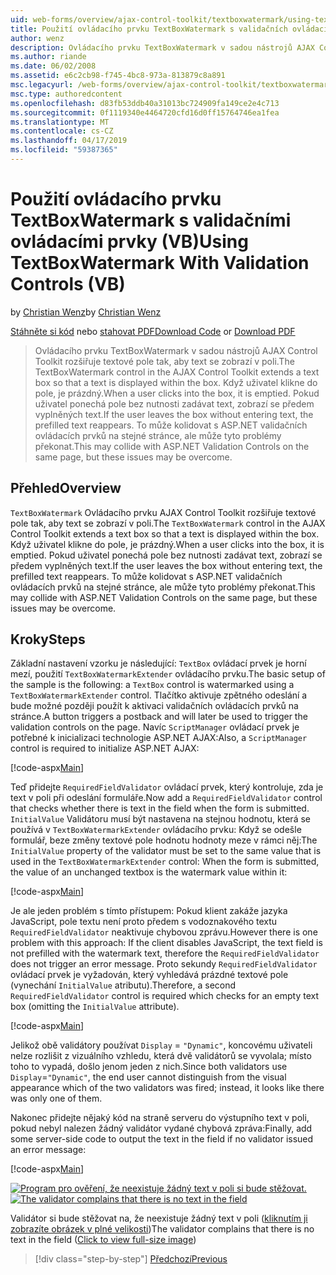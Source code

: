 ```yaml
---
uid: web-forms/overview/ajax-control-toolkit/textboxwatermark/using-textboxwatermark-with-validation-controls-vb
title: Použití ovládacího prvku TextBoxWatermark s validačních ovládacích prvků (VB) | Dokumentace Microsoftu
author: wenz
description: Ovládacího prvku TextBoxWatermark v sadou nástrojů AJAX Control Toolkit rozšiřuje textové pole tak, aby text se zobrazí v poli. Když uživatel klikne do pole, to jsem...
ms.author: riande
ms.date: 06/02/2008
ms.assetid: e6c2cb98-f745-4bc8-973a-813879c8a891
msc.legacyurl: /web-forms/overview/ajax-control-toolkit/textboxwatermark/using-textboxwatermark-with-validation-controls-vb
msc.type: authoredcontent
ms.openlocfilehash: d83fb53ddb40a31013bc724909fa149ce2e4c713
ms.sourcegitcommit: 0f1119340e4464720cfd16d0ff15764746ea1fea
ms.translationtype: MT
ms.contentlocale: cs-CZ
ms.lasthandoff: 04/17/2019
ms.locfileid: "59387365"
---
```

# <a name="using-textboxwatermark-with-validation-controls-vb"></a><span data-ttu-id="e39dd-104">Použití ovládacího prvku TextBoxWatermark s validačními ovládacími prvky (VB)</span><span class="sxs-lookup"><span data-stu-id="e39dd-104">Using TextBoxWatermark With Validation Controls (VB)</span></span>

<span data-ttu-id="e39dd-105">by [Christian Wenz](https://github.com/wenz)</span><span class="sxs-lookup"><span data-stu-id="e39dd-105">by [Christian Wenz](https://github.com/wenz)</span></span>

<span data-ttu-id="e39dd-106">[Stáhněte si kód](http://download.microsoft.com/download/9/3/f/93f8daea-bebd-4821-833b-95205389c7d0/TextBoxWatermark2.vb.zip) nebo [stahovat PDF](http://download.microsoft.com/download/b/6/a/b6ae89ee-df69-4c87-9bfb-ad1eb2b23373/textboxwatermark2VB.pdf)</span><span class="sxs-lookup"><span data-stu-id="e39dd-106">[Download Code](http://download.microsoft.com/download/9/3/f/93f8daea-bebd-4821-833b-95205389c7d0/TextBoxWatermark2.vb.zip) or [Download PDF](http://download.microsoft.com/download/b/6/a/b6ae89ee-df69-4c87-9bfb-ad1eb2b23373/textboxwatermark2VB.pdf)</span></span>

> <span data-ttu-id="e39dd-107">Ovládacího prvku TextBoxWatermark v sadou nástrojů AJAX Control Toolkit rozšiřuje textové pole tak, aby text se zobrazí v poli.</span><span class="sxs-lookup"><span data-stu-id="e39dd-107">The TextBoxWatermark control in the AJAX Control Toolkit extends a text box so that a text is displayed within the box.</span></span> <span data-ttu-id="e39dd-108">Když uživatel klikne do pole, je prázdný.</span><span class="sxs-lookup"><span data-stu-id="e39dd-108">When a user clicks into the box, it is emptied.</span></span> <span data-ttu-id="e39dd-109">Pokud uživatel ponechá pole bez nutnosti zadávat text, zobrazí se předem vyplněných text.</span><span class="sxs-lookup"><span data-stu-id="e39dd-109">If the user leaves the box without entering text, the prefilled text reappears.</span></span> <span data-ttu-id="e39dd-110">To může kolidovat s ASP.NET validačních ovládacích prvků na stejné stránce, ale může tyto problémy překonat.</span><span class="sxs-lookup"><span data-stu-id="e39dd-110">This may collide with ASP.NET Validation Controls on the same page, but these issues may be overcome.</span></span>


## <a name="overview"></a><span data-ttu-id="e39dd-111">Přehled</span><span class="sxs-lookup"><span data-stu-id="e39dd-111">Overview</span></span>

<span data-ttu-id="e39dd-112">`TextBoxWatermark` Ovládacího prvku AJAX Control Toolkit rozšiřuje textové pole tak, aby text se zobrazí v poli.</span><span class="sxs-lookup"><span data-stu-id="e39dd-112">The `TextBoxWatermark` control in the AJAX Control Toolkit extends a text box so that a text is displayed within the box.</span></span> <span data-ttu-id="e39dd-113">Když uživatel klikne do pole, je prázdný.</span><span class="sxs-lookup"><span data-stu-id="e39dd-113">When a user clicks into the box, it is emptied.</span></span> <span data-ttu-id="e39dd-114">Pokud uživatel ponechá pole bez nutnosti zadávat text, zobrazí se předem vyplněných text.</span><span class="sxs-lookup"><span data-stu-id="e39dd-114">If the user leaves the box without entering text, the prefilled text reappears.</span></span> <span data-ttu-id="e39dd-115">To může kolidovat s ASP.NET validačních ovládacích prvků na stejné stránce, ale může tyto problémy překonat.</span><span class="sxs-lookup"><span data-stu-id="e39dd-115">This may collide with ASP.NET Validation Controls on the same page, but these issues may be overcome.</span></span>

## <a name="steps"></a><span data-ttu-id="e39dd-116">Kroky</span><span class="sxs-lookup"><span data-stu-id="e39dd-116">Steps</span></span>

<span data-ttu-id="e39dd-117">Základní nastavení vzorku je následující: `TextBox` ovládací prvek je horní mezí, použití `TextBoxWatermarkExtender` ovládacího prvku.</span><span class="sxs-lookup"><span data-stu-id="e39dd-117">The basic setup of the sample is the following: a `TextBox` control is watermarked using a `TextBoxWatermarkExtender` control.</span></span> <span data-ttu-id="e39dd-118">Tlačítko aktivuje zpětného odeslání a bude možné později použít k aktivaci validačních ovládacích prvků na stránce.</span><span class="sxs-lookup"><span data-stu-id="e39dd-118">A button triggers a postback and will later be used to trigger the validation controls on the page.</span></span> <span data-ttu-id="e39dd-119">Navíc `ScriptManager` ovládací prvek je potřebné k inicializaci technologie ASP.NET AJAX:</span><span class="sxs-lookup"><span data-stu-id="e39dd-119">Also, a `ScriptManager` control is required to initialize ASP.NET AJAX:</span></span>

[!code-aspx[Main](using-textboxwatermark-with-validation-controls-vb/samples/sample1.aspx)]

<span data-ttu-id="e39dd-120">Teď přidejte `RequiredFieldValidator` ovládací prvek, který kontroluje, zda je text v poli při odeslání formuláře.</span><span class="sxs-lookup"><span data-stu-id="e39dd-120">Now add a `RequiredFieldValidator` control that checks whether there is text in the field when the form is submitted.</span></span> <span data-ttu-id="e39dd-121">`InitialValue` Validátoru musí být nastavena na stejnou hodnotu, která se používá v `TextBoxWatermarkExtender` ovládacího prvku: Když se odešle formulář, beze změny textové pole hodnotu hodnoty meze v rámci něj:</span><span class="sxs-lookup"><span data-stu-id="e39dd-121">The `InitialValue` property of the validator must be set to the same value that is used in the `TextBoxWatermarkExtender` control: When the form is submitted, the value of an unchanged textbox is the watermark value within it:</span></span>

[!code-aspx[Main](using-textboxwatermark-with-validation-controls-vb/samples/sample2.aspx)]

<span data-ttu-id="e39dd-122">Je ale jeden problém s tímto přístupem: Pokud klient zakáže jazyka JavaScript, pole textu není proto předem s vodoznakového textu `RequiredFieldValidator` neaktivuje chybovou zprávu.</span><span class="sxs-lookup"><span data-stu-id="e39dd-122">However there is one problem with this approach: If the client disables JavaScript, the text field is not prefilled with the watermark text, therefore the `RequiredFieldValidator` does not trigger an error message.</span></span> <span data-ttu-id="e39dd-123">Proto sekundy `RequiredFieldValidator` ovládací prvek je vyžadován, který vyhledává prázdné textové pole (vynechání `InitialValue` atributu).</span><span class="sxs-lookup"><span data-stu-id="e39dd-123">Therefore, a second `RequiredFieldValidator` control is required which checks for an empty text box (omitting the `InitialValue` attribute).</span></span>

[!code-aspx[Main](using-textboxwatermark-with-validation-controls-vb/samples/sample3.aspx)]

<span data-ttu-id="e39dd-124">Jelikož obě validátory používat `Display` = `"Dynamic"`, koncovému uživateli nelze rozlišit z vizuálního vzhledu, která dvě validátorů se vyvolala; místo toho to vypadá, došlo jenom jeden z nich.</span><span class="sxs-lookup"><span data-stu-id="e39dd-124">Since both validators use `Display`=`"Dynamic"`, the end user cannot distinguish from the visual appearance which of the two validators was fired; instead, it looks like there was only one of them.</span></span>

<span data-ttu-id="e39dd-125">Nakonec přidejte nějaký kód na straně serveru do výstupního text v poli, pokud nebyl nalezen žádný validátor vydané chybová zpráva:</span><span class="sxs-lookup"><span data-stu-id="e39dd-125">Finally, add some server-side code to output the text in the field if no validator issued an error message:</span></span>

[!code-aspx[Main](using-textboxwatermark-with-validation-controls-vb/samples/sample4.aspx)]


<span data-ttu-id="e39dd-126">[![Program pro ověření, že neexistuje žádný text v poli si bude stěžovat.](using-textboxwatermark-with-validation-controls-vb/_static/image2.png)](using-textboxwatermark-with-validation-controls-vb/_static/image1.png)</span><span class="sxs-lookup"><span data-stu-id="e39dd-126">[![The validator complains that there is no text in the field](using-textboxwatermark-with-validation-controls-vb/_static/image2.png)](using-textboxwatermark-with-validation-controls-vb/_static/image1.png)</span></span>

<span data-ttu-id="e39dd-127">Validátor si bude stěžovat na, že neexistuje žádný text v poli ([kliknutím ji zobrazíte obrázek v plné velikosti](using-textboxwatermark-with-validation-controls-vb/_static/image3.png))</span><span class="sxs-lookup"><span data-stu-id="e39dd-127">The validator complains that there is no text in the field ([Click to view full-size image](using-textboxwatermark-with-validation-controls-vb/_static/image3.png))</span></span>

> [!div class="step-by-step"]
> [<span data-ttu-id="e39dd-128">Předchozí</span><span class="sxs-lookup"><span data-stu-id="e39dd-128">Previous</span></span>](using-textboxwatermark-in-a-formview-vb.md)
